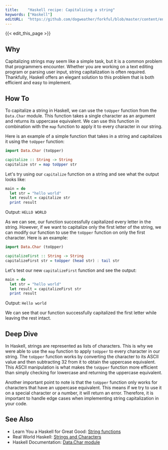```yaml
---
title:    "Haskell recipe: Capitalizing a string"
keywords: ["Haskell"]
editURL:  "https://github.com/dogweather/forkful/blob/master/content/en/haskell/capitalizing-a-string.md"
---
```


{{< edit_this_page >}}

## Why
Capitalizing strings may seem like a simple task, but it is a common problem that programmers encounter. Whether you are working on a text editing program or parsing user input, string capitalization is often required. Thankfully, Haskell offers an elegant solution to this problem that is both efficient and easy to implement.

## How To
To capitalize a string in Haskell, we can use the `toUpper` function from the `Data.Char` module. This function takes a single character as an argument and returns its uppercase equivalent. We can use this function in combination with the `map` function to apply it to every character in our string.

Here is an example of a simple function that takes in a string and capitalizes it using the `toUpper` function:
```Haskell
import Data.Char (toUpper)

capitalize :: String -> String
capitalize str = map toUpper str
```

Let's try using our `capitalize` function on a string and see what the output looks like:
```Haskell
main = do
  let str = "hello world"
  let result = capitalize str
  print result
```
Output: `HELLO WORLD`

As we can see, our function successfully capitalized every letter in the string. However, if we want to capitalize only the first letter of the string, we can modify our function to use the `toUpper` function on only the first character. Here is an example:
```Haskell
import Data.Char (toUpper)

capitalizeFirst :: String -> String
capitalizeFirst str = toUpper (head str) : tail str
```

Let's test our new `capitalizeFirst` function and see the output:
```Haskell
main = do
  let str = "hello world"
  let result = capitalizeFirst str
  print result
```
Output: `Hello world`

We can see that our function successfully capitalized the first letter while leaving the rest intact.

## Deep Dive
In Haskell, strings are represented as lists of characters. This is why we were able to use the `map` function to apply `toUpper` to every character in our string. The `toUpper` function works by converting the character to its ASCII value and then subtracting 32 from it to obtain the uppercase equivalent. This ASCII manipulation is what makes the `toUpper` function more efficient than simply checking for lowercase and returning the uppercase equivalent.

Another important point to note is that the `toUpper` function only works for characters that have an uppercase equivalent. This means if we try to use it on a special character or a number, it will return an error. Therefore, it is important to handle edge cases when implementing string capitalization in your code.

## See Also
- Learn You a Haskell for Great Good: [String functions](http://learnyouahaskell.com/starting-out#strings)
- Real World Haskell: [Strings and Characters](http://book.realworldhaskell.org/read/strings-and-characters.html)
- Haskell Documentation: [Data.Char module](https://hackage.haskell.org/package/base-4.14.1.0/docs/Data-Char.html)